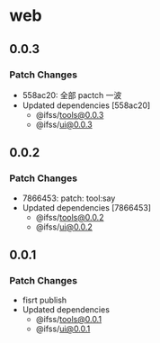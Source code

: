 # web

## 0.0.3

### Patch Changes

- 558ac20: 全部 pactch 一波
- Updated dependencies [558ac20]
  - @ifss/tools@0.0.3
  - @ifss/ui@0.0.3

## 0.0.2

### Patch Changes

- 7866453: patch: tool:say
- Updated dependencies [7866453]
  - @ifss/tools@0.0.2
  - @ifss/ui@0.0.2

## 0.0.1

### Patch Changes

- fisrt publish
- Updated dependencies
  - @ifss/tools@0.0.1
  - @ifss/ui@0.0.1
